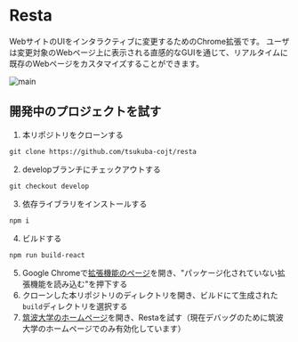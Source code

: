 # Resta
WebサイトのUIをインタラクティブに変更するためのChrome拡張です。 ユーザは変更対象のWebページ上に表示される直感的なGUIを通じて、リアルタイムに既存のWebページをカスタマイズすることができます。

![main](https://github.com/tsukuba-cojt/resta/assets/26784861/00431277-748a-4c04-86e6-03d848bb5e3a)


## 開発中のプロジェクトを試す
1. 本リポジトリをクローンする
```shell
git clone https://github.com/tsukuba-cojt/resta
```
2. developブランチにチェックアウトする
```shell
git checkout develop
```
3. 依存ライブラリをインストールする
```shell
npm i
```
4. ビルドする
```shell
npm run build-react 
```
5. Google Chromeで[拡張機能のページ](chrome://extensions/)を開き、"パッケージ化されていない拡張機能を読み込む"を押下する
6. クローンした本リポジトリのディレクトリを開き、ビルドにて生成された```build```ディレクトリを選択する
7. [筑波大学のホームページ](https://www.tsukuba.ac.jp/)を開き、Restaを試す（現在デバッグのために筑波大学のホームページでのみ有効化しています）
